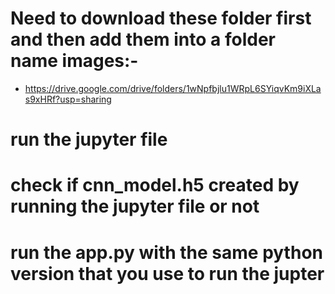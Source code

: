 # Need to download these folder first and then add them into a folder name images:-

- https://drive.google.com/drive/folders/1wNpfbjlu1WRpL6SYiqvKm9iXLas9xHRf?usp=sharing

# run the jupyter file
# check if cnn_model.h5 created by running the jupyter file or not
# run the app.py with the same python version that you use to run the jupter 
